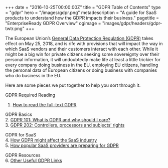 +++
date = "2016-10-25T00:00:00Z"
title = "GDPR Table of Contents"
type = "gdpr"
hero = "/images/gdpr.png"
metadescription = "A guide for SaaS products to understand how the GDPR impacts their business."
pagetitle = "EnterpriseReady GDPR Overview"
ogimage = "images/gdpr/headers/gdpr-twtr.png"
+++

The European Union’s [General Data Protection Regulation (GDPR)](https://www.eugdpr.org/) takes effect on May 25, 2018, and is rife with provisions that will impact the way in which SaaS vendors and their customers interact with each other. While it might be a big win for private citizens seeking some sovereignty over their personal information, it will undoubtedly make life at least a little trickier for every company doing business in the EU, employing EU citizens, handling the personal data of European citizens or doing business with companies who do business in the EU.

Here are some pieces we put together to help you sort through it.

GDPR Required Reading  
1. [How to read the full-text GDPR](/gdpr/how-to-read-gdpr)  

GDPR Basics  
2. [GDPR 101: What is GDPR and why should I care?](/gdpr/what-is-gdpr)  
3. [GDPR 202: Controllers, processors and subjects’ rights](/gdpr/gdpr-202)  

GDPR for SaaS  
4. [How GDPR might affect the SaaS industry](/gdpr/gdpr-saas)  
5. [How popular SaaS providers are preparing for GDPR](/gdpr/preparing-for-gdpr)  

GDPR Resources  
6. [Other Useful GDPR Links](/gdpr/useful-gdpr-links)  
